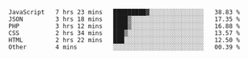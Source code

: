 
<!--START_SECTION:waka-->

```text
JavaScript   7 hrs 23 mins   █████████▓░░░░░░░░░░░░░░░   38.83 %
JSON         3 hrs 18 mins   ████▒░░░░░░░░░░░░░░░░░░░░   17.35 %
PHP          3 hrs 12 mins   ████▒░░░░░░░░░░░░░░░░░░░░   16.88 %
CSS          2 hrs 34 mins   ███▒░░░░░░░░░░░░░░░░░░░░░   13.57 %
HTML         2 hrs 22 mins   ███░░░░░░░░░░░░░░░░░░░░░░   12.50 %
Other        4 mins          ░░░░░░░░░░░░░░░░░░░░░░░░░   00.39 %
```

<!--END_SECTION:waka-->

<!--unk0e-->
